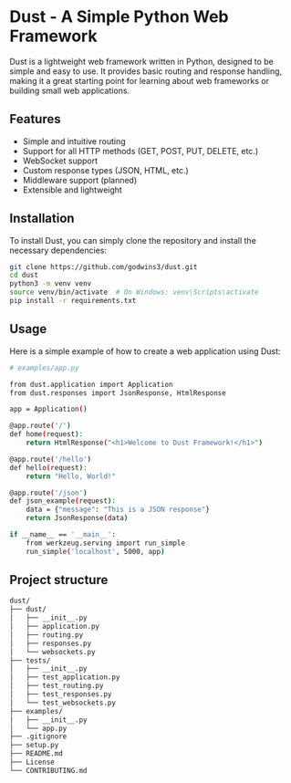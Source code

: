 # Dust - A Simple Python Web Framework

Dust is a lightweight web framework written in Python, designed to be simple and easy to use. It provides basic routing and response handling, making it a great starting point for learning about web frameworks or building small web applications.

## Features

- Simple and intuitive routing
- Support for all HTTP methods (GET, POST, PUT, DELETE, etc.)
- WebSocket support
- Custom response types (JSON, HTML, etc.)
- Middleware support (planned)
- Extensible and lightweight

## Installation

To install Dust, you can simply clone the repository and install the necessary dependencies:

```bash
git clone https://github.com/godwins3/dust.git
cd dust
python3 -m venv venv
source venv/bin/activate  # On Windows: venv\Scripts\activate
pip install -r requirements.txt

```

## Usage

Here is a simple example of how to create a web application using Dust:

```bash
# examples/app.py

from dust.application import Application
from dust.responses import JsonResponse, HtmlResponse

app = Application()

@app.route('/')
def home(request):
    return HtmlResponse("<h1>Welcome to Dust Framework!</h1>")

@app.route('/hello')
def hello(request):
    return "Hello, World!"

@app.route('/json')
def json_example(request):
    data = {"message": "This is a JSON response"}
    return JsonResponse(data)

if __name__ == '__main__':
    from werkzeug.serving import run_simple
    run_simple('localhost', 5000, app)
```

## Project structure

```bash
dust/
├── dust/
│   ├── __init__.py
│   ├── application.py
│   ├── routing.py
│   ├── responses.py
│   └── websockets.py
├── tests/
│   ├── __init__.py
│   ├── test_application.py
│   ├── test_routing.py
│   ├── test_responses.py
│   └── test_websockets.py
├── examples/
│   ├── __init__.py
│   └── app.py
├── .gitignore
├── setup.py
├── README.md
├── License
└── CONTRIBUTING.md
```